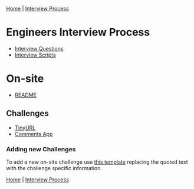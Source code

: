 [Home](../../README.md) |
[Interview Process](../README.md)

# Engineers Interview Process

- [Interview Questions](interview-questions.md)
- [Interview Scripts](scripts.md)

# On-site

- [README](on-site/README.md)

## Challenges

- [TinyURL](on-site/tiny-url-challenge.md)
- [Comments App](on-site/comments-app-challenge.md)


### Adding new Challenges

To add a new on-site challenge use [this template](on-site/challenge.template.md) replacing the quoted text with the  challenge specific information.


[Home](../../README.md) |
[Interview Process](../README.md)
